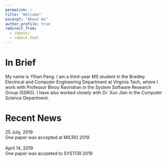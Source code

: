 ```yaml
---
permalink: /
title: "Welcome"
excerpt: "About me"
author_profile: true
redirect_from: 
  - /about/
  - /about.html
---
```


In Brief
======
My name is YIhan Pang. I am a third-year MS student in the Bradley Electrical and Computer Engineering Department at Virginia Tech, where I work with 
Professor Binoy Ravindran in the System Software Research Group (SSRG). I have also worked closely with Dr. Xun Jian in the Computer Science
Department. 

Recent News
======
25 July, 2019<br/>
One paper was accepted at MICRO 2019<br/>
<br/>
April 14, 2019<br/>
One paper was accpeted to SYSTOR 2019<br/>

